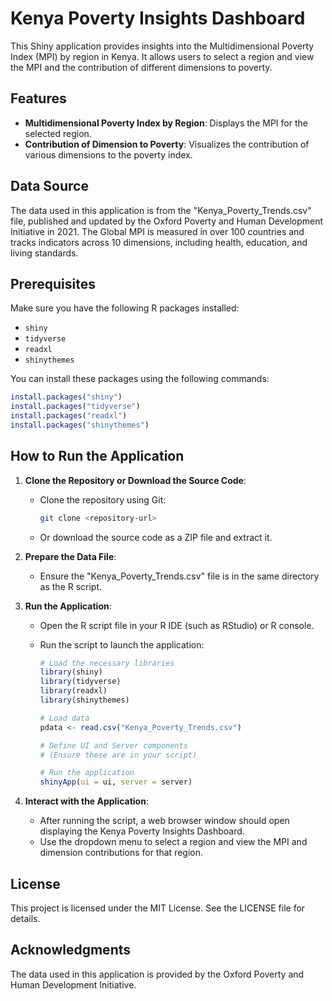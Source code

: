 # Kenya Poverty Insights Dashboard

This Shiny application provides insights into the Multidimensional Poverty Index (MPI) by region in Kenya. It allows users to select a region and view the MPI and the contribution of different dimensions to poverty.

## Features

- **Multidimensional Poverty Index by Region**: Displays the MPI for the selected region.
- **Contribution of Dimension to Poverty**: Visualizes the contribution of various dimensions to the poverty index.

## Data Source

The data used in this application is from the "Kenya_Poverty_Trends.csv" file, published and updated by the Oxford Poverty and Human Development Initiative in 2021. The Global MPI is measured in over 100 countries and tracks indicators across 10 dimensions, including health, education, and living standards.

## Prerequisites

Make sure you have the following R packages installed:

- `shiny`
- `tidyverse`
- `readxl`
- `shinythemes`

You can install these packages using the following commands:

```r
install.packages("shiny")
install.packages("tidyverse")
install.packages("readxl")
install.packages("shinythemes")
```

## How to Run the Application

1. **Clone the Repository or Download the Source Code**:
   - Clone the repository using Git:

     ```sh
     git clone <repository-url>
     ```

   - Or download the source code as a ZIP file and extract it.

2. **Prepare the Data File**:
   - Ensure the "Kenya_Poverty_Trends.csv" file is in the same directory as the R script.

3. **Run the Application**:
   - Open the R script file in your R IDE (such as RStudio) or R console.
   - Run the script to launch the application:

     ```r
     # Load the necessary libraries
     library(shiny)
     library(tidyverse)
     library(readxl)
     library(shinythemes)

     # Load data
     pdata <- read.csv("Kenya_Poverty_Trends.csv")

     # Define UI and Server components
     # (Ensure these are in your script)

     # Run the application
     shinyApp(ui = ui, server = server)
     ```

4. **Interact with the Application**:
   - After running the script, a web browser window should open displaying the Kenya Poverty Insights Dashboard.
   - Use the dropdown menu to select a region and view the MPI and dimension contributions for that region.

## License

This project is licensed under the MIT License. See the LICENSE file for details.

## Acknowledgments

The data used in this application is provided by the Oxford Poverty and Human Development Initiative.
